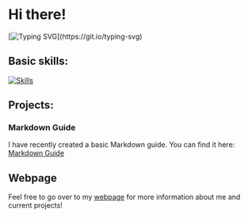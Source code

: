 # Hi there!

[![Typing SVG](https://readme-typing-svg.herokuapp.com?font=Space+Mono&pause=1000&color=F71D7A&width=435&lines=I'm+a+Digital+Forensics+Student;I'm+a+CTF+Player;I'm+Interested+In+All+Things+Tech!)](https://git.io/typing-svg)



## Basic skills:
[![Skills](https://skillicons.dev/icons?i=arduino,github,css,html,kali,linux,windows,obsidian,py,raspberrypi&perline=5)](https://skillicons.dev)

## Projects:

### Markdown Guide
I have recently created a basic Markdown guide. You can find it here:<br> [Markdown Guide](https://github.com/JKlingstrom/Basic-Markdown-Guide)

## Webpage
Feel free to go over to my [webpage](https://jklingstrom.github.io/) for more information about me and current projects!

